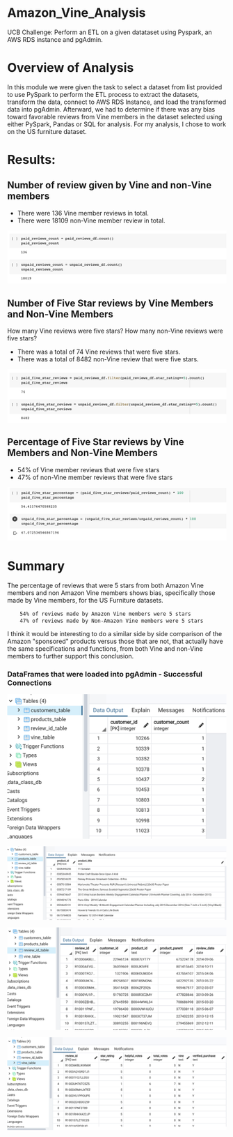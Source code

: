 # Amazon_Vine_Analysis
UCB Challenge: Perform an ETL on a given datataset using Pyspark, an AWS RDS instance and pgAdmin.  


# Overview of Analysis
In this module we were given the task to select a dataset from list provided to use PySpark to perform the ETL process to extract the datasets, transform the data, connect to AWS RDS Instance, and load the transformed data into pgAdmin. Afterward, we had to determine if there was any bias toward favorable reviews from Vine members in the dataset selected using either PySpark, Pandas or SQL for analysis. For my analysis, I chose to work on the US furniture dataset.

# Results:

## Number of review given by Vine and non-Vine members
* There were 136 Vine member reviews in total.
* There were 18109 non-Vine member review in total.

![vine_count_reviews](Resources/vine_count_reviews.png)


## Number of Five Star reviews by Vine Members and Non-Vine Members 
How many Vine reviews were five stars? How many non-Vine reviews were five stars?
* There was a total of 74 Vine reviews that were five stars.
* There was a total of 8482 non-Vine review that were five stars.

![vine_count_5star_reviews](Resources/vine_count_5star_reviews.png)


## Percentage of Five Star reviews by Vine Members and Non-Vine Members 
* 54% of Vine member reviews that were five stars
* 47% of non-Vine member reviews that were five stars

![vine_percentage_5star_reviews](Resources/vine_percentage_5star_reviews.png)


# Summary

The percentage of reviews that were 5 stars from both Amazon Vine members and non Amazon Vine members shows bias, specifically those made by Vine members, for the US Furniture datasets. 

        54% of reviews made by Amazon Vine members were 5 stars
        47% of reviews made by Non-Amazon Vine members were 5 stars

I think it would be interesting to do a similar side by side comparison of the Amazon "sponsored" products versus those that are not, that actually have the same specifications and functions, from both Vine and non-Vine members to further support this conclusion.


### DataFrames that were loaded into pgAdmin - Successful Connections

![table_customers](Resources/table_customers.png)

![table_products](Resources/table_products.png)

![table_review_id](Resources/table_review_id.png)

![table_vine](Resources/table_vine.png)
